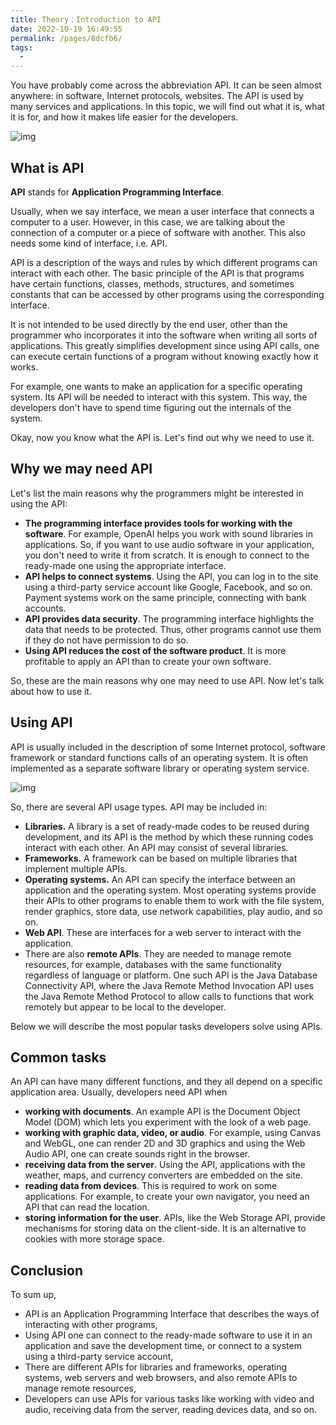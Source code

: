 ```yaml
---
title: Theory：Introduction to API
date: 2022-10-19 16:49:55
permalink: /pages/8dcfb6/
tags:
  - 
---
```

You have probably come across the abbreviation API. It can be seen almost anywhere: in software, Internet protocols, websites. The API is used by many services and applications. In this topic, we will find out what it is, what it is for, and how it makes life easier for the developers.

![img](https://ucarecdn.com/f686b6fa-193c-4ab6-a919-4803a217330f/)

## What is API

**API** stands for **Application Programming Interface**.

Usually, when we say interface, we mean a user interface that connects a computer to a user. However, in this case, we are talking about the connection of a computer or a piece of software with another. This also needs some kind of interface, i.e. API.

API is a description of the ways and rules by which different programs can interact with each other. The basic principle of the API is that programs have certain functions, classes, methods, structures, and sometimes constants that can be accessed by other programs using the corresponding interface.

It is not intended to be used directly by the end user, other than the programmer who incorporates it into the software when writing all sorts of applications. This greatly simplifies development since using API calls, one can execute certain functions of a program without knowing exactly how it works.

For example, one wants to make an application for a specific operating system. Its API will be needed to interact with this system. This way, the developers don't have to spend time figuring out the internals of the system.

Okay, now you know what the API is. Let's find out why we need to use it.

## Why we may need API

Let's list the main reasons why the programmers might be interested in using the API:

- **The programming interface provides tools for working with the software**. For example, OpenAI helps you work with sound libraries in applications. So, if you want to use audio software in your application, you don't need to write it from scratch. It is enough to connect to the ready-made one using the appropriate interface.
- **API helps to connect systems**. Using the API, you can log in to the site using a third-party service account like Google, Facebook, and so on. Payment systems work on the same principle, connecting with bank accounts.
- **API provides data security**. The programming interface highlights the data that needs to be protected. Thus, other programs cannot use them if they do not have permission to do so.
- **Using API reduces the cost of the software product**. It is more profitable to apply an API than to create your own software.

So, these are the main reasons why one may need to use API. Now let's talk about how to use it.

## Using API

API is usually included in the description of some Internet protocol, software framework or standard functions calls of an operating system. It is often implemented as a separate software library or operating system service.

![img](https://ucarecdn.com/cbc55364-1a41-4ba8-8b3b-2b623abd7dd5/)

So, there are several API usage types. API may be included in:

- **Libraries.** A library is a set of ready-made codes to be reused during development, and its API is the method by which these running codes interact with each other. An API may consist of several libraries.
- **Frameworks.** A framework can be based on multiple libraries that implement multiple APIs.
- **Operating systems.** An API can specify the interface between an application and the operating system. Most operating systems provide their APIs to other programs to enable them to work with the file system, render graphics, store data, use network capabilities, play audio, and so on.
- **Web API**. These are interfaces for a web server to interact with the application.
- There are also **remote APIs**. They are needed to manage remote resources, for example, databases with the same functionality regardless of language or platform. One such API is the Java Database Connectivity API, where the Java Remote Method Invocation API uses the Java Remote Method Protocol to allow calls to functions that work remotely but appear to be local to the developer.

Below we will describe the most popular tasks developers solve using APIs.

## Common tasks

An API can have many different functions, and they all depend on a specific application area. Usually, developers need API when

- **working with documents**. An example API is the Document Object Model (DOM) which lets you experiment with the look of a web page.
- **working with graphic data, video, or audio**. For example, using Canvas and WebGL, one can render 2D and 3D graphics and using the Web Audio API, one can create sounds right in the browser.
- **receiving data from the server**. Using the API, applications with the weather, maps, and currency converters are embedded on the site.
- **reading data from devices**. This is required to work on some applications. For example, to create your own navigator, you need an API that can read the location.
- **storing information for the user**. APIs, like the Web Storage API, provide mechanisms for storing data on the client-side. It is an alternative to cookies with more storage space.

## Conclusion

To sum up,

- API is an Application Programming Interface that describes the ways of interacting with other programs,
- Using API one can connect to the ready-made software to use it in an application and save the development time, or connect to a system using a third-party service account,
- There are different APIs for libraries and frameworks, operating systems, web servers and web browsers, and also remote APIs to manage remote resources,
- Developers can use APIs for various tasks like working with video and audio, receiving data from the server, reading devices data, and so on.